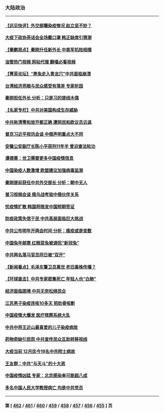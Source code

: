 ### 大陆政治
---
#### [【远见快评】外交部曝染疫惨况 赵立坚不妙？](../../pages/ncid277/n13895840.md?12311245) 
#### [大疫下政协茶话会全场戴口罩 韩正缺席引猜测](../../pages/ncid277/n13895824.md?12311245) 
#### [【秦鹏观点】秦刚升任新外长 中美军机险相撞](../../pages/ncid277/n13895719.md?12311245) 
#### [油管热门视频 网站代理 翻墙必看视频](http://138.2.39.72:81/youtube.html?epic-marker?12311245)
#### [【菁英论坛】“黑兔走入青龙穴”中共面临崩溃](../../pages/ncid277/n13895575.md?12311245) 
#### [台湾经济亮眼与民众感受有落差 专家析因](../../pages/ncid277/n13895379.md?12311245) 
#### [秦刚担任外长 分析：只是习的提线木偶](../../pages/ncid277/n13895637.md?12311245) 
#### [【名家专栏】中共对美国构成生存威胁](../../pages/ncid277/n13894391.md?12311245) 
#### [中共称清零和放开都正确 遭网民和欧议员讥讽](../../pages/ncid277/n13895612.md?12311245) 
#### [普京习近平视讯会谈 中俄声明重点大不同](../../pages/ncid277/n13895586.md?12311245) 
#### [安徽公安副厅长陈小平获刑11年半 曾迫害法轮功](../../pages/ncid277/n13895527.md?12311245) 
#### [谭德塞：世卫需要更多中国疫情信息](../../pages/ncid277/n13895551.md?12311245) 
#### [中国染疫人数激增 欧盟建议加强病毒监测](../../pages/ncid277/n13895491.md?12311245) 
#### [秦刚提前获任中共外交部长 分析：朝中无人](../../pages/ncid277/n13895440.md?12311245) 
#### [普习视频会谈 俄乌战考验中俄伙伴关系](../../pages/ncid277/n13895357.md?12311245) 
#### [忧疫情扩散 韩国将限发中国短期签证](../../pages/ncid277/n13895245.md?12311245) 
#### [防疫政策失信于民 中共高层面临巨大挑战](../../pages/ncid277/n13894627.md?12311245) 
#### [中共公布明年开两会时间 分析：瘟疫或是变数](../../pages/ncid277/n13895278.md?12311245) 
#### [中国兔年邮票 红眼蓝兔被调侃“新冠兔”](../../pages/ncid277/n13895258.md?12311245) 
#### [中共两名落马官员同日被“双开”](../../pages/ncid277/n13895246.md?12311245) 
#### [【新闻看点】毛泽东警卫员离世 老旧毒株传播？](../../pages/ncid277/n13894728.md?12311245) 
#### [【环球直击】中共专家密集死亡 年轻人也“白肺”](../../pages/ncid277/n13894650.md?12311245) 
#### [经济面临困境 中共无奈松绑民企](../../pages/ncid277/n13894634.md?12311245) 
#### [江苏男子染疫连咳10多天 把肋骨咳断](../../pages/ncid277/n13895149.md?12311245) 
#### [中国疫情大爆发 医疗殡葬系统大乱](../../pages/ncid277/n13894549.md?12311245) 
#### [中共中将王近山最喜爱的儿子染疫病故](../../pages/ncid277/n13894553.md?12311245) 
#### [药物奇缺引民怨 中共宣传民众互助转移视线](../../pages/ncid277/n13894561.md?12311245) 
#### [大疫当前 12月迄今19名中共院士病故](../../pages/ncid277/n13894533.md?12311245) 
#### [王友群：中共“与天斗”的十大恶](../../pages/ncid277/n13895040.md?12311245) 
#### [中国疫情凶猛 专家：北京感染率可能超八成](../../pages/ncid277/n13894948.md?12311245) 
#### [多名中国人民大学教授病亡 均是中共党员](../../pages/ncid277/n13894877.md?12311245) 

---
#### 第 [ [462](./462.md?12311245) / [461](./461.md?12311245) / [460](./460.md?12311245) / [459](./459.md?12311245) / [458](./458.md?12311245) / [457](./457.md?12311245) / [456](./456.md?12311245) / [455](./455.md?12311245) ] 页
